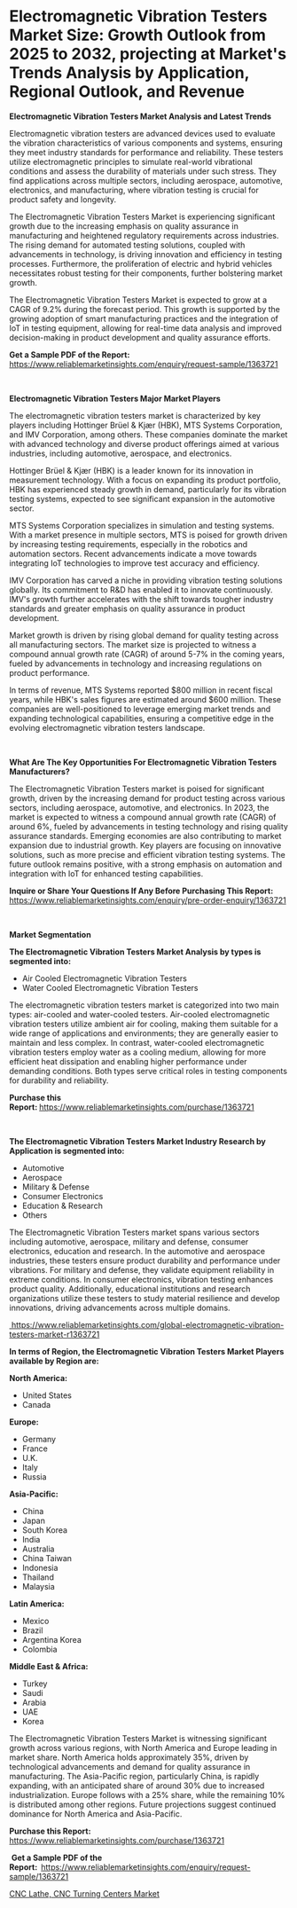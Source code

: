<p><h1>Electromagnetic Vibration Testers Market Size: Growth Outlook from 2025 to 2032, projecting at Market's Trends Analysis by Application, Regional Outlook, and Revenue</h1></p><p><strong>Electromagnetic Vibration Testers Market Analysis and Latest Trends</strong></p>
<p><p>Electromagnetic vibration testers are advanced devices used to evaluate the vibration characteristics of various components and systems, ensuring they meet industry standards for performance and reliability. These testers utilize electromagnetic principles to simulate real-world vibrational conditions and assess the durability of materials under such stress. They find applications across multiple sectors, including aerospace, automotive, electronics, and manufacturing, where vibration testing is crucial for product safety and longevity.</p><p>The Electromagnetic Vibration Testers Market is experiencing significant growth due to the increasing emphasis on quality assurance in manufacturing and heightened regulatory requirements across industries. The rising demand for automated testing solutions, coupled with advancements in technology, is driving innovation and efficiency in testing processes. Furthermore, the proliferation of electric and hybrid vehicles necessitates robust testing for their components, further bolstering market growth. </p><p>The Electromagnetic Vibration Testers Market is expected to grow at a CAGR of 9.2% during the forecast period. This growth is supported by the growing adoption of smart manufacturing practices and the integration of IoT in testing equipment, allowing for real-time data analysis and improved decision-making in product development and quality assurance efforts.</p></p>
<p><strong>Get a Sample PDF of the Report:&nbsp;</strong> <a href="https://www.reliablemarketinsights.com/enquiry/request-sample/1363721?utm_campaign=3204&utm_medium=2&utm_source=Github&utm_content=ia&utm_term=12042025&utm_id=electromagnetic-vibration-testers">https://www.reliablemarketinsights.com/enquiry/request-sample/1363721</a></p>
<p>&nbsp;</p>
<p><strong>Electromagnetic Vibration Testers Major Market Players</strong></p>
<p><p>The electromagnetic vibration testers market is characterized by key players including Hottinger Brüel & Kjær (HBK), MTS Systems Corporation, and IMV Corporation, among others. These companies dominate the market with advanced technology and diverse product offerings aimed at various industries, including automotive, aerospace, and electronics.</p><p>Hottinger Brüel & Kjær (HBK) is a leader known for its innovation in measurement technology. With a focus on expanding its product portfolio, HBK has experienced steady growth in demand, particularly for its vibration testing systems, expected to see significant expansion in the automotive sector.</p><p>MTS Systems Corporation specializes in simulation and testing systems. With a market presence in multiple sectors, MTS is poised for growth driven by increasing testing requirements, especially in the robotics and automation sectors. Recent advancements indicate a move towards integrating IoT technologies to improve test accuracy and efficiency.</p><p>IMV Corporation has carved a niche in providing vibration testing solutions globally. Its commitment to R&D has enabled it to innovate continuously. IMV's growth further accelerates with the shift towards tougher industry standards and greater emphasis on quality assurance in product development.</p><p>Market growth is driven by rising global demand for quality testing across all manufacturing sectors. The market size is projected to witness a compound annual growth rate (CAGR) of around 5-7% in the coming years, fueled by advancements in technology and increasing regulations on product performance.</p><p>In terms of revenue, MTS Systems reported $800 million in recent fiscal years, while HBK's sales figures are estimated around $600 million. These companies are well-positioned to leverage emerging market trends and expanding technological capabilities, ensuring a competitive edge in the evolving electromagnetic vibration testers landscape.</p></p>
<p>&nbsp;</p>
<p><strong>What Are The Key Opportunities For Electromagnetic Vibration Testers Manufacturers?</strong></p>
<p><p>The Electromagnetic Vibration Testers market is poised for significant growth, driven by the increasing demand for product testing across various sectors, including aerospace, automotive, and electronics. In 2023, the market is expected to witness a compound annual growth rate (CAGR) of around 6%, fueled by advancements in testing technology and rising quality assurance standards. Emerging economies are also contributing to market expansion due to industrial growth. Key players are focusing on innovative solutions, such as more precise and efficient vibration testing systems. The future outlook remains positive, with a strong emphasis on automation and integration with IoT for enhanced testing capabilities.</p></p>
<p><strong>Inquire or Share Your Questions If Any Before Purchasing This Report:</strong> <a href="https://www.reliablemarketinsights.com/enquiry/pre-order-enquiry/1363721?utm_campaign=3204&utm_medium=2&utm_source=Github&utm_content=ia&utm_term=12042025&utm_id=electromagnetic-vibration-testers">https://www.reliablemarketinsights.com/enquiry/pre-order-enquiry/1363721</a></p>
<p>&nbsp;</p>
<p><strong>Market Segmentation</strong></p>
<p><strong>The Electromagnetic Vibration Testers Market Analysis by types is segmented into:</strong></p>
<p><ul><li>Air Cooled Electromagnetic Vibration Testers</li><li>Water Cooled Electromagnetic Vibration Testers</li></ul></p>
<p><p>The electromagnetic vibration testers market is categorized into two main types: air-cooled and water-cooled testers. Air-cooled electromagnetic vibration testers utilize ambient air for cooling, making them suitable for a wide range of applications and environments; they are generally easier to maintain and less complex. In contrast, water-cooled electromagnetic vibration testers employ water as a cooling medium, allowing for more efficient heat dissipation and enabling higher performance under demanding conditions. Both types serve critical roles in testing components for durability and reliability.</p></p>
<p><strong>Purchase this Report:&nbsp;</strong><a href="https://www.reliablemarketinsights.com/purchase/1363721?utm_campaign=3204&utm_medium=2&utm_source=Github&utm_content=ia&utm_term=12042025&utm_id=electromagnetic-vibration-testers">https://www.reliablemarketinsights.com/purchase/1363721</a></p>
<p>&nbsp;</p>
<p><strong>The Electromagnetic Vibration Testers Market Industry Research by Application is segmented into:</strong></p>
<p><ul><li>Automotive</li><li>Aerospace</li><li>Military & Defense</li><li>Consumer Electronics</li><li>Education & Research</li><li>Others</li></ul></p>
<p><p>The Electromagnetic Vibration Testers market spans various sectors including automotive, aerospace, military and defense, consumer electronics, education and research. In the automotive and aerospace industries, these testers ensure product durability and performance under vibrations. For military and defense, they validate equipment reliability in extreme conditions. In consumer electronics, vibration testing enhances product quality. Additionally, educational institutions and research organizations utilize these testers to study material resilience and develop innovations, driving advancements across multiple domains.</p></p>
<p><a href="https://www.reliablemarketinsights.com/global-electromagnetic-vibration-testers-market-r1363721?utm_campaign=3204&utm_medium=2&utm_source=Github&utm_content=ia&utm_term=12042025&utm_id=electromagnetic-vibration-testers">&nbsp;https://www.reliablemarketinsights.com/global-electromagnetic-vibration-testers-market-r1363721</a></p>
<p><strong>In terms of Region, the Electromagnetic Vibration Testers Market Players available by Region are:</strong></p>
<p>
    <p> <strong> North America: </strong>
        <ul>
            <li>United States</li>
            <li>Canada</li>
        </ul>
        </p> 
    <p> <strong> Europe: </strong>
        <ul>
            <li>Germany</li>
            <li>France</li>
            <li>U.K.</li>
            <li>Italy</li>
            <li>Russia</li>
        </ul>
        </p> 
    <p> <strong> Asia-Pacific: </strong>
        <ul>
            <li>China</li>
            <li>Japan</li>
            <li>South Korea</li>
            <li>India</li>
            <li>Australia</li>
            <li>China Taiwan</li>
            <li>Indonesia</li>
            <li>Thailand</li>
            <li>Malaysia</li>
        </ul>
        </p> 
    <p> <strong> Latin America: </strong>
        <ul>
            <li>Mexico</li>
            <li>Brazil</li>
            <li>Argentina Korea</li>
            <li>Colombia</li>
        </ul>
        </p> 
    <p> <strong> Middle East & Africa: </strong>
        <ul>
            <li>Turkey</li>
            <li>Saudi</li>
            <li>Arabia</li>
            <li>UAE</li>
            <li>Korea</li>
        </ul>
    </p>
    </p>
<p><p>The Electromagnetic Vibration Testers Market is witnessing significant growth across various regions, with North America and Europe leading in market share. North America holds approximately 35%, driven by technological advancements and demand for quality assurance in manufacturing. The Asia-Pacific region, particularly China, is rapidly expanding, with an anticipated share of around 30% due to increased industrialization. Europe follows with a 25% share, while the remaining 10% is distributed among other regions. Future projections suggest continued dominance for North America and Asia-Pacific.</p></p>
<p><strong>Purchase this Report: </strong><a href="https://www.reliablemarketinsights.com/purchase/1363721?utm_campaign=3204&utm_medium=2&utm_source=Github&utm_content=ia&utm_term=12042025&utm_id=electromagnetic-vibration-testers">https://www.reliablemarketinsights.com/purchase/1363721</a></p>
<p>&nbsp;<strong>Get a Sample PDF of the Report:&nbsp;&nbsp;</strong><a href="https://www.reliablemarketinsights.com/enquiry/request-sample/1363721?utm_campaign=3204&utm_medium=2&utm_source=Github&utm_content=ia&utm_term=12042025&utm_id=electromagnetic-vibration-testers">https://www.reliablemarketinsights.com/enquiry/request-sample/1363721</a></p>
<p><strong></strong></p>
<p><p><a href="https://github.com/jolinolooman/Market-Research-Report-List-1/blob/main/cnc-lathe-cnc-turning-centers-market.md?utm_campaign=3204&utm_medium=2&utm_source=Github&utm_content=ia&utm_term=12042025&utm_id=electromagnetic-vibration-testers">CNC Lathe, CNC Turning Centers Market</a></p></p>